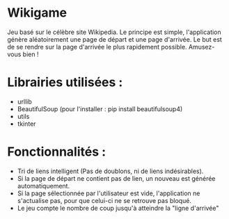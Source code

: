 # Wikigame

Jeu basé sur le célèbre site Wikipedia. 
Le principe est simple, l'application génère aléatoirement une page de départ et une page d'arrivée.
Le but est de se rendre sur la page d'arrivée le plus rapidement possible.
Amusez-vous bien ! 

# Librairies utilisées : 
- urllib
- BeautifulSoup (pour l'installer : pip install beautifulsoup4)
- utils
- tkinter

# Fonctionnalités : 
- Tri de liens intelligent (Pas de doublons, ni de liens indésirables).
- Si la page de départ ne contient pas de lien, un nouveau est générée automatiquement.
- Si la page sélectionnée par l'utilisateur est vide, l'application ne s'actualise pas, pour que celui-ci ne se retrouve pas bloqué.
- Le jeu compte le nombre de coup jusqu'à atteindre la "ligne d'arrivée"
